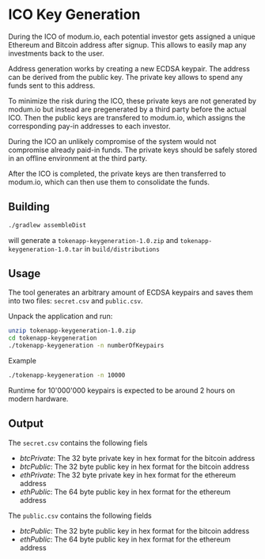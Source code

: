 # ICO Key Generation

During the ICO of modum.io, each potential investor gets assigned a unique Ethereum and Bitcoin address after signup.
This allows to easily map any investments back to the user.

Address generation works by creating a new ECDSA keypair. 
The address can be derived from the public key.
The private key allows to spend any funds sent to this address.

To minimize the risk during the ICO, these private keys are not generated by modum.io but instead are pregenerated by a third party before the actual ICO. Then the public keys are transfered to modum.io, which assigns the corresponding pay-in addresses to each investor.

During the ICO an unlikely compromise of the system would not compromise already paid-in funds. The private keys should be safely stored in an offline environment at the third party.

After the ICO is completed, the private keys are then transferred to modum.io, which can then use them to consolidate the funds.

## Building
```bash
./gradlew assembleDist
```

will generate a `tokenapp-keygeneration-1.0.zip` and `tokenapp-keygeneration-1.0.tar` in `build/distributions`

## Usage
The  tool generates an arbitrary amount of ECDSA keypairs and saves them into two files: `secret.csv` and `public.csv`.

Unpack the application and run:

```bash
unzip tokenapp-keygeneration-1.0.zip
cd tokenapp-keygeneration
./tokenapp-keygeneration -n numberOfKeypairs
``` 

Example
```bash
./tokenapp-keygeneration -n 10000

``` 


Runtime for 10'000'000 keypairs is expected to be around 2 hours on modern hardware.

## Output

The `secret.csv` contains the following fiels
* _btcPrivate_: The 32 byte private key in hex format for the bitcoin address
* _btcPublic_: The 32 byte public key in hex format for the bitcoin address
* _ethPrivate_: The 32 byte private key in hex format for the ethereum address
* _ethPublic_: The 64 byte public key in hex format for the ethereum address 

The `public.csv` contains the following fields
* _btcPublic_: The 32 byte public key in hex format for the bitcoin address
* _ethPublic_: The 64 byte public key in hex format for the ethereum address 
